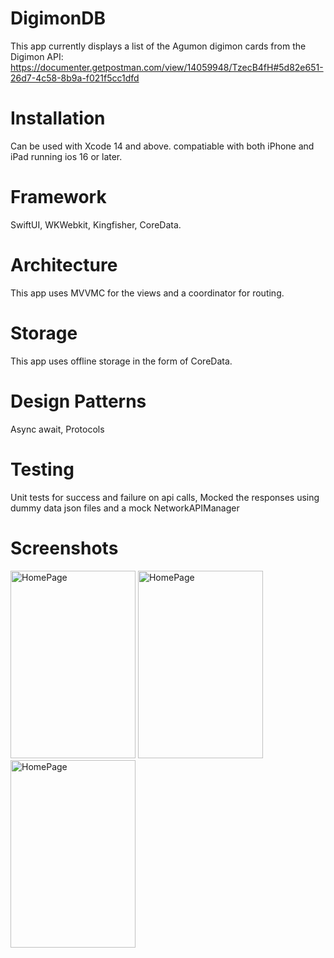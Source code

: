 # DigimonDB
This app currently displays a list of the Agumon digimon cards from the Digimon API: https://documenter.getpostman.com/view/14059948/TzecB4fH#5d82e651-26d7-4c58-8b9a-f021f5cc1dfd

# Installation
Can be used with Xcode 14 and above. compatiable with both iPhone and iPad running ios 16 or later.

# Framework
SwiftUI, WKWebkit, Kingfisher, CoreData.

# Architecture
This app uses MVVMC for the views and a coordinator for routing.

# Storage
This app uses offline storage in the form of CoreData.

# Design Patterns
Async await, Protocols

# Testing
Unit tests for success and failure on api calls, Mocked the responses using dummy data json files and a mock NetworkAPIManager

# Screenshots
<img src="https://github.com/Taijaun/DigimonDB/assets/68790661/4276e3ad-b660-4645-9a8a-1665976cf3c4" alt="HomePage" width="200" height="300">
<img src="https://github.com/Taijaun/DigimonDB/assets/68790661/05026392-9600-4ebd-a887-381a50459b2c" alt="HomePage" width="200" height="300">

<img src="https://github.com/Taijaun/DigimonDB/assets/68790661/054a3b90-c982-4bda-afdb-2d3e50cbd181" alt="HomePage" width="200" height="300">


